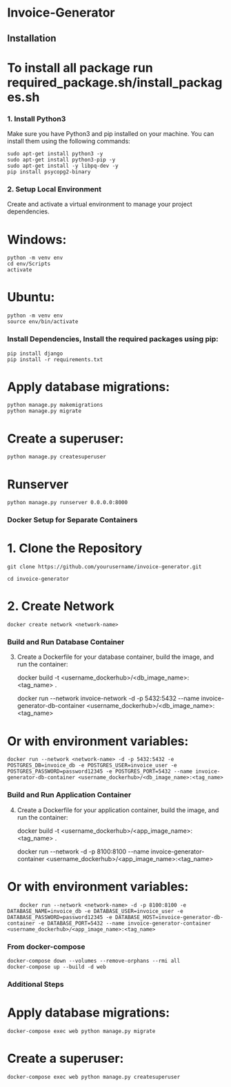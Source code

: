 # Invoice-Generator

## Installation
# To install all package run required_package.sh/install_packages.sh

### 1. Install Python3

Make sure you have Python3 and pip installed on your machine. You can install them using the following commands:


    sudo apt-get install python3 -y
    sudo apt-get install python3-pip -y
    sudo apt-get install -y libpq-dev -y
    pip install psycopg2-binary

### 2. Setup Local Environment

Create and activate a virtual environment to manage your project dependencies.

# Windows:

   
    python -m venv env
    cd env/Scripts
    activate

# Ubuntu:

    
    python -m venv env
    source env/bin/activate

### Install Dependencies, Install the required packages using pip:

    pip install django
    pip install -r requirements.txt

# Apply database migrations:


    python manage.py makemigrations
    python manage.py migrate

# Create a superuser:


    python manage.py createsuperuser  

# Runserver


    python manage.py runserver 0.0.0.0:8000



### Docker Setup for Separate Containers


# 1. Clone the Repository

    git clone https://github.com/yourusername/invoice-generator.git

    cd invoice-generator

# 2. Create Network


    docker create network <network-name>



### Build and Run Database Container



3. Create a Dockerfile for your database container, build the image, and run the container:
        

    docker build -t <username_dockerhub>/<db_image_name>:<tag_name> .

    docker run --network invoice-network -d -p 5432:5432 --name invoice-generator-db-container <username_dockerhub>/<db_image_name>:<tag_name>
                                    
# Or with environment variables:

    docker run --network <network-name> -d -p 5432:5432 -e POSTGRES_DB=invoice_db -e POSTGRES_USER=invoice_user -e POSTGRES_PASSWORD=password12345 -e POSTGRES_PORT=5432 --name invoice-generator-db-container <username_dockerhub>/<db_image_name>:<tag_name>



### Build and Run Application Container



4. Create a Dockerfile for your application container, build the image, and run the container:
        

    docker build -t <username_dockerhub>/<app_image_name>:<tag_name> .

    docker run --network <network-name> -d -p 8100:8100 --name invoice-generator-container <username_dockerhub>/<app_image_name>:<tag_name>
                                        
# Or with environment variables:


        docker run --network <network-name> -d -p 8100:8100 -e DATABASE_NAME=invoice_db -e DATABASE_USER=invoice_user -e DATABASE_PASSWORD=password12345 -e DATABASE_HOST=invoice-generator-db-container -e DATABASE_PORT=5432 --name invoice-generator-container <username_dockerhub>/<app_image_name>:<tag_name>



### From docker-compose


    docker-compose down --volumes --remove-orphans --rmi all  
    docker-compose up --build -d web

### Additional Steps



# Apply database migrations:
        
    docker-compose exec web python manage.py migrate

# Create a superuser:
        

    docker-compose exec web python manage.py createsuperuser
         

